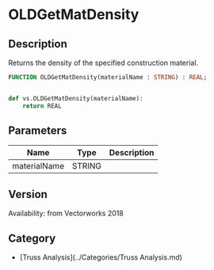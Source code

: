 # OLDGetMatDensity

## Description
Returns the density of the specified construction material.

```pascal
FUNCTION OLDGetMatDensity(materialName : STRING) : REAL;
```

```python

def vs.OLDGetMatDensity(materialName):
    return REAL
```

## Parameters
|Name|Type|Description|
|---|---|---|
|materialName|STRING||

## Version
Availability: from Vectorworks 2018

## Category
* [Truss Analysis](../Categories/Truss Analysis.md)

